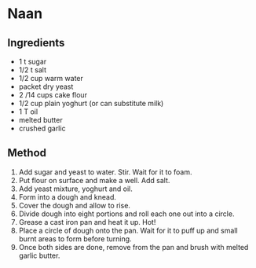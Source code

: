 # Naan

## Ingredients

- 1 t sugar
- 1/2 t salt
- 1/2 cup warm water
- packet dry yeast
- 2 /14 cups cake flour
- 1/2 cup plain yoghurt (or can substitute milk)
- 1 T oil
- melted butter
- crushed garlic

## Method

1. Add sugar and yeast to water. Stir. Wait for it to foam.
2. Put flour on surface and make a well. Add salt.
3. Add yeast mixture, yoghurt and oil.
4. Form into a dough and knead.
5. Cover the dough and allow to rise.
6. Divide dough into eight portions and roll each one out into a circle.
7. Grease a cast iron pan and heat it up. Hot!
8. Place a circle of dough onto the pan. Wait for it to puff up and small burnt areas to form before turning.
9. Once both sides are done, remove from the pan and brush with melted garlic butter.
